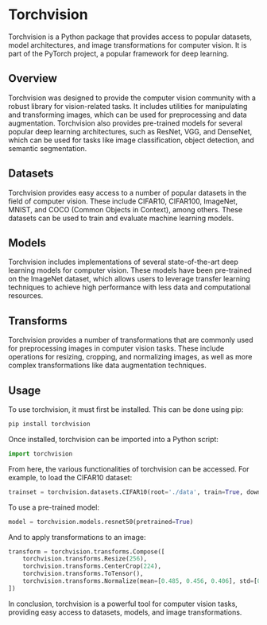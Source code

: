 # Torchvision

Torchvision is a Python package that provides access to popular datasets, model architectures, and image transformations for computer vision. It is part of the PyTorch project, a popular framework for deep learning.

## Overview

Torchvision was designed to provide the computer vision community with a robust library for vision-related tasks. It includes utilities for manipulating and transforming images, which can be used for preprocessing and data augmentation. Torchvision also provides pre-trained models for several popular deep learning architectures, such as ResNet, VGG, and DenseNet, which can be used for tasks like image classification, object detection, and semantic segmentation.

## Datasets

Torchvision provides easy access to a number of popular datasets in the field of computer vision. These include CIFAR10, CIFAR100, ImageNet, MNIST, and COCO (Common Objects in Context), among others. These datasets can be used to train and evaluate machine learning models.

## Models

Torchvision includes implementations of several state-of-the-art deep learning models for computer vision. These models have been pre-trained on the ImageNet dataset, which allows users to leverage transfer learning techniques to achieve high performance with less data and computational resources.

## Transforms

Torchvision provides a number of transformations that are commonly used for preprocessing images in computer vision tasks. These include operations for resizing, cropping, and normalizing images, as well as more complex transformations like data augmentation techniques.

## Usage

To use torchvision, it must first be installed. This can be done using pip:

```bash
pip install torchvision
```

Once installed, torchvision can be imported into a Python script:

```python
import torchvision
```

From here, the various functionalities of torchvision can be accessed. For example, to load the CIFAR10 dataset:

```python
trainset = torchvision.datasets.CIFAR10(root='./data', train=True, download=True)
```

To use a pre-trained model:

```python
model = torchvision.models.resnet50(pretrained=True)
```

And to apply transformations to an image:

```python
transform = torchvision.transforms.Compose([
    torchvision.transforms.Resize(256),
    torchvision.transforms.CenterCrop(224),
    torchvision.transforms.ToTensor(),
    torchvision.transforms.Normalize(mean=[0.485, 0.456, 0.406], std=[0.229, 0.224, 0.225]),
])
```

In conclusion, torchvision is a powerful tool for computer vision tasks, providing easy access to datasets, models, and image transformations.
